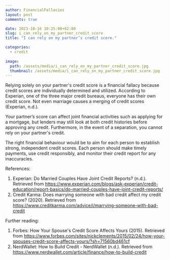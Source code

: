 ```yaml
---
author: FinancialFallacies
layout: post
comments: true

date: 2023-10-16 10:25:00+02:00  
slug: i_can_rely_on_my_partner_credit_score
title: "I can rely on my partner’s credit score."

categories:
  - credit
  
image:
  path: /assets/media/i_can_rely_on_my_partner_credit_score.jpg
  thumbnail: /assets/media/i_can_rely_on_my_partner_credit_score.jpg
---
```


Relying solely on your partner's credit score is a financial fallacy because credit scores are individually determined and utilized. According to Experian, one of the three major credit bureaus, everyone has their own credit score. Not even marriage causes a merging of credit scores (Experian, n.d.). 

Your partner’s score can affect joint financial activities such as applying for a mortgage, but lenders may still look at both credit histories before approving any credit. Furthermore, in the event of a separation, you cannot rely on your partner's credit. 

The right financial behaviour would be to aim for each person to establish strong, independent credit scores. Each person should make timely payments, use credit responsibly, and monitor their credit report for any inaccuracies. 

References: 
1. Experian: Do Married Couples Have Joint Credit Reports? (n.d.). Retrieved from https://www.experian.com/blogs/ask-experian/credit-education/report-basics/do-married-couples-have-joint-credit-reports/
2. Credit Karma: Does marrying someone with bad credit affect my credit score? (2020). Retrieved from https://www.creditkarma.com/advice/i/marrying-someone-with-bad-credit

Further reading:
1. Forbes: How Your Spouse's Credit Score Affects Yours (2015). Retrieved from https://www.forbes.com/sites/nickclements/2015/02/24/how-your-spouses-credit-score-affects-yours/?sh=71560bd461cf
2. NerdWallet: How to Build Credit - NerdWallet (n.d.). Retrieved from https://www.nerdwallet.com/article/finance/how-to-build-credit
